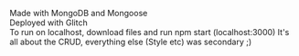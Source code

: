 Made with MongoDB and Mongoose <br>
Deployed with Glitch<br>
To run on localhost, download files and run npm start (localhost:3000)
It's all about the CRUD, everything else (Style etc) was secondary ;)
